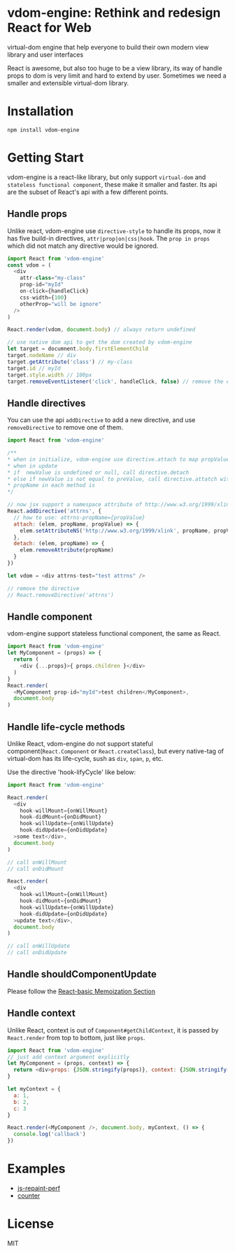 # vdom-engine: Rethink and redesign React for Web
virtual-dom engine that help everyone to build their own modern view library and user interfaces

React is awesome, but also too huge to be a view library, its way of handle props to dom is very limit and hard to extend by user. Sometimes we need a smaller and extensible virtual-dom library.

# Installation

```shell
npm install vdom-engine
```

# Getting Start

vdom-engine is a react-like library, but only support `virtual-dom` and `stateless functional component`, these make it smaller and faster. Its api are the subset of React's api with a few different points.

## Handle props

Unlike react, vdom-engine use `directive-style` to handle its props, now it has five build-in directives, `attr|prop|on|css|hook`. The `prop in props` which did not match any directive would be ignored.

```javascript
import React from 'vdom-engine'
const vdom = (
  <div
    attr-class="my-class"
    prop-id="myId"
    on-click={handleClick}
    css-width={100}
    otherProp="will be ignore"
  />
)

React.render(vdom, document.body) // always return undefined

// use native dom api to get the dom created by vdom-engine
let target = documnent.body.firstElementChild
target.nodeName // div
target.getAttribute('class') // my-class
target.id // myId
target.style.width // 100px
target.removeEventListener('click', handleClick, false) // remove the event
```

## Handle directives

You can use the api `addDirective` to add a new directive, and use `removeDirective` to remove one of them.

```javascript
import React from 'vdom-engine'

/**
* when in initialize, vdom-engine use directive.attach to map propValue to dom
* when in update
* if  newValue is undefined or null, call directive.detach
* else if newValue is not equal to preValue, call directive.attatch with newValue
* propName in each method is 
*/

// now jsx support a namespace attribute of http://www.w3.org/1999/xlink
React.addDirective('attrns', {
  // how to use: attrns-propName={propValue}
  attach: (elem, propName, propValue) => {
    elem.setAttributeNS('http://www.w3.org/1999/xlink', propName, propValue)
  },
  detach: (elem, propName) => {
    elem.removeAttribute(propName)
  }
})

let vdom = <div attrns-test="test attrns" />

// remove the directive
// React.removeDirective('attrns')
```
## Handle component

vdom-engine support stateless functional component, the same as React.

```javascript
import React from 'vdom-engine'
let MyComponent = (props) => {
  return (
    <div {...props}>{ props.children }</div>
  )
}
React.render(
  <MyComponent prop-id="myId">test children</MyComponent>,
  document.body
)
```
## Handle life-cycle methods

Unlike React, vdom-engine do not support stateful component(`React.Component` or `React.createClass`), but every native-tag of virtual-dom has its life-cycle, sush as `div`, `span`, `p`, etc.

Use the directive 'hook-lifyCycle' like below:

```javascript
import React from 'vdom-engine'

React.render(
  <div
    hook-willMount={onWillMount}
    hook-didMount={onDidMount}
    hook-willUpdate={onWillUpdate}
    hook-didUpdate={onDidUpdate}
  >some text</div>,
  document.body
)

// call onWillMount
// call onDidMount

React.render(
  <div
    hook-willMount={onWillMount}
    hook-didMount={onDidMount}
    hook-willUpdate={onWillUpdate}
    hook-didUpdate={onDidUpdate}
  >update text</div>,
  document.body
)

// call onWillUpdate
// call onDidUpdate
```

## Handle shouldComponentUpdate

Please follow the [React-basic Memoization Section](https://github.com/reactjs/react-basic#memoization)

## Handle context

Unlike React, context is out of `Component#getChildContext`, it is passed by `React.render` from top to bottom, just like `props`.

```javascript
import React from 'vdom-engine'
// just add context argument explicitly
let MyComponent = (props, context) => {
  return <div>props: {JSON.stringify(props)}, context: {JSON.stringify(context)}</div>
}

let myContext = {
  a: 1,
  b: 2,
  c: 3
}

React.render(<MyComponent />, document.body, myContext, () => {
  console.log('callback')
})

```

# Examples

- [js-repaint-perf](http://lucifier129.github.io/vdom-engine/examples/js-repaint-perf)
- [counter](http://lucifier129.github.io/vdom-engine/examples/counter-vanilla)

# License
MIT